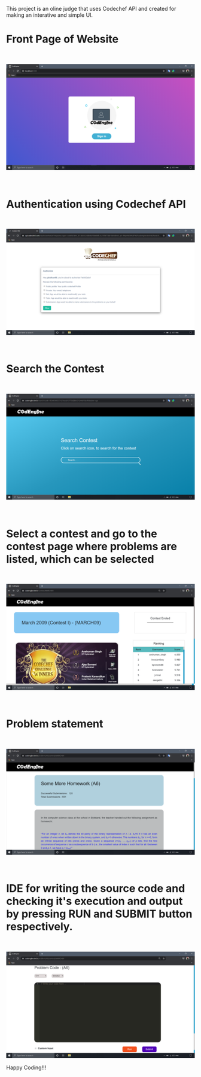 This project is an oline judge that uses Codechef API and created for making an interative and simple UI.
<br/>
# Front Page of Website

<br/>

![](public/CodEngine_front_view.png)

<br/>

# Authentication using Codechef API

<br/>

![](public/Auth_Page.png)

<br/>

# Search the Contest 

<br/>

![](public/Search_page.png)

<br/>

# Select a contest and go to the contest page where problems are listed, which can be selected

<br/>

![](public/Contest_page.png)

<br/>

# Problem statement

<br/>

![](public/Problem_page.png)

<br/>

# IDE for writing the source code and checking it's execution and output by pressing RUN and SUBMIT button respectively.

<br/>

![](public/text_editor.png)

Happy Coding!!!
